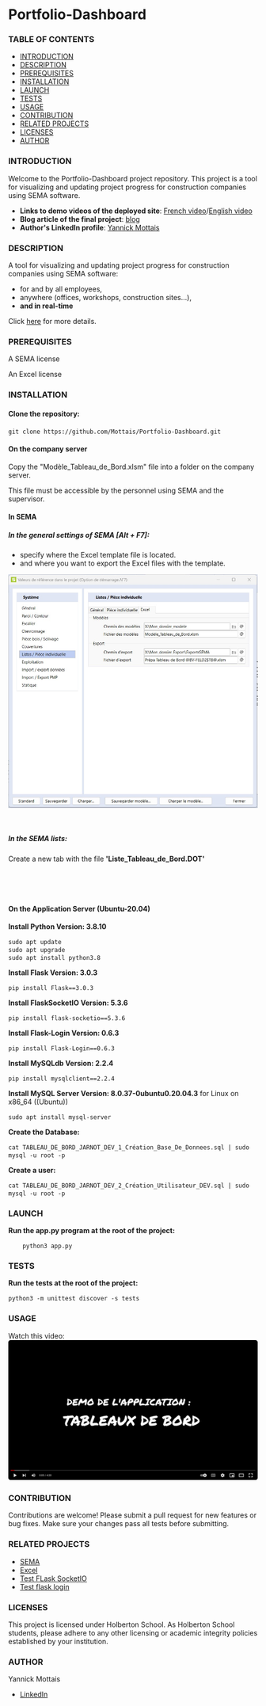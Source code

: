 # Portfolio-Dashboard

### TABLE OF CONTENTS
- [INTRODUCTION](#introduction)
- [DESCRIPTION](#description)
- [PREREQUISITES](#prerequisites)
- [INSTALLATION](#installation)
- [LAUNCH](#launch)
- [TESTS](#tests)
- [USAGE](#usage)
- [CONTRIBUTION](#contribution)
- [RELATED PROJECTS](#related-projects)
- [LICENSES](#licenses)
- [AUTHOR](#author)

### INTRODUCTION

Welcome to the Portfolio-Dashboard project repository. This project is a tool for visualizing and updating project progress for construction companies using SEMA software.

- __Links to demo videos of the deployed site__: [French video](https://youtu.be/vmoC8oMKvtE)/[English video](https://www.youtube.com/watch?v=F3pVUmrCwf4)
- __Blog article of the final project__: [blog](https://real-time-dashboards.blogspot.com/2024/07/blog-post.html)
- __Author's LinkedIn profile__: [Yannick Mottais](https://github.com/Mottais)

### DESCRIPTION

A tool for visualizing and updating project progress for construction companies using SEMA software:
- for and by all employees,
- anywhere (offices, workshops, construction sites...),
- __and in real-time__

Click [here](https://mottais.github.io/Landing_Pages/LandingPageFR.html) for more details.


### PREREQUISITES
A SEMA license

An Excel license


### INSTALLATION

#### Clone the repository:

    git clone https://github.com/Mottais/Portfolio-Dashboard.git

#### On the company server
Copy the "Modèle_Tableau_de_Bord.xlsm" file into a folder on the company server.

This file must be accessible by the personnel using SEMA and the supervisor.

#### In SEMA
##### In the general settings of SEMA [Alt + F7]: 
- specify where the Excel template file is located.
- and where you want to export the Excel files with the template.

![flowchart](https://github.com/Mottais/Images/blob/104796b92013e227484f5c27a16782dc049e1805/Portfolio-Dashboard/AF7.jpg)

<br>

##### In the SEMA lists:
Create a new tab with the file __'Liste_Tableau_de_Bord.DOT'__

<br><br><br>

#### On the Application Server (Ubuntu-20.04)

__Install Python Version: 3.8.10__

    sudo apt update
    sudo apt upgrade
    sudo apt install python3.8


__Install Flask Version: 3.0.3__

    pip install Flask==3.0.3


__Install FlaskSocketIO Version: 5.3.6__

    pip install flask-socketio==5.3.6


__Install Flask-Login Version: 0.6.3__

    pip install Flask-Login==0.6.3


__Install MySQLdb Version: 2.2.4__

    pip install mysqlclient==2.2.4


__Install MySQL Server Version: 8.0.37-0ubuntu0.20.04.3__ for Linux on x86_64 ((Ubuntu))

    sudo apt install mysql-server

__Create the Database:__

    cat TABLEAU_DE_BORD_JARNOT_DEV_1_Création_Base_De_Donnees.sql | sudo mysql -u root -p

__Create a user:__

    cat TABLEAU_DE_BORD_JARNOT_DEV_2_Création_Utilisateur_DEV.sql | sudo mysql -u root -p




### LAUNCH

__Run the app.py program at the root of the project:__

		python3 app.py

### TESTS

__Run the tests at the root of the project:__

    python3 -m unittest discover -s tests



### USAGE

Watch this video:
[![Demo_Video](https://github.com/Mottais/Images/blob/38d31e307ec85b56a0031eda92b31dc66bde537d/Portfolio-Dashboard/Acceuil_Demo_FR.jpg)](https://www.youtube.com/watch?v=vmoC8oMKvtE)


### CONTRIBUTION

Contributions are welcome! Please submit a pull request for new features or bug fixes. Make sure your changes pass all tests before submitting.

### RELATED PROJECTS

- [SEMA](https://www.sema-soft.com/)
- [Excel](https://www.microsoft.com/en-us/microsoft-365/excel)
- [Test FLask SocketIO](https://github.com/Mottais/TESTS_FLask_SocketIO)
- [Test flask login](https://github.com/Mottais/LOGIN)

### LICENSES

This project is licensed under Holberton School. As Holberton School students, please adhere to any other licensing or academic integrity policies established by your institution.

### AUTHOR

Yannick Mottais
- [LinkedIn](https://www.linkedin.com/in/yannickmottais/)
